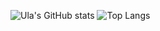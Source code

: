 <!--
**Ash-Hatmail/Ash-Hatmail** is a ✨ _special_ ✨ repository because its `README.md` (this file) appears on your GitHub profile.

Here are some ideas to get you started:

- 🔭 I’m currently working on ...
- 🌱 I’m currently learning ...
- 👯 I’m looking to collaborate on ...
- 🤔 I’m looking for help with ...
- 💬 Ask me about ...
- 📫 How to reach me: ...
- 😄 Pronouns: ...
- ⚡ Fun fact: ...
-->
![Ula's GitHub stats](https://github-readme-stats.vercel.app/api?username=Ash-Hatmail&show_icons=true&theme=transparent)
![Top Langs](https://github-readme-stats.vercel.app/api/top-langs/?username=Ash-Hatmail&size_weight=0.5&count_weight=0.5&theme=transparent)
